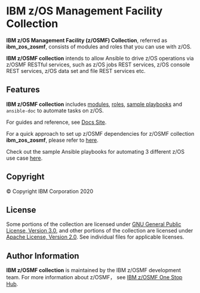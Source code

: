 # IBM z/OS Management Facility Collection

**IBM z/OS Management Facility (z/OSMF) Collection**, referred as **ibm_zos_zosmf**, consists of modules and roles that you can use with z/OS.

**IBM z/OSMF collection** intends to allow Ansible to drive z/OS operations via z/OSMF RESTful services, such as z/OS jobs REST services, z/OS console REST services, z/OS data set and file REST services etc.


## Features

**IBM z/OSMF collection** includes [modules](https://github.com/IBM/ibm_zos_zosmf/tree/master/plugins/modules/), [roles](https://github.com/IBM/ibm_zos_zosmf/tree/master/roles/), [sample playbooks](https://github.com/IBM/ibm_zos_zosmf/tree/master/playbooks/) and `ansible-doc` to automate tasks on z/OS.

For guides and reference, see [Docs Site](https://ibm.github.io/ibm_zos_zosmf/index.html).

For a quick approach to set up z/OSMF dependencies for z/OSMF collection **ibm_zos_zosmf**, please refer to [here](https://github.com/IBM/ibm_zos_zosmf/tree/master/docs/zmf_sample_conf/README.md).

Check out the sample Ansible playbooks for automating 3 different z/OS use case [here](https://github.com/IBM/ibm_zos_zosmf/tree/master/playbooks/use_cases/).


## Copyright
© Copyright IBM Corporation 2020


## License
Some portions of the collection are licensed under [GNU General Public License, Version 3.0](https://opensource.org/licenses/GPL-3.0), and other portions of the collection are licensed under [Apache License, Version 2.0](https://opensource.org/licenses/Apache-2.0). See individual files for applicable licenses.


## Author Information
**IBM z/OSMF collection** is maintained by the IBM z/OSMF development team. For more information about z/OSMF， see [IBM z/OSMF One Stop Hub](https://ibm.github.io/zOSMF/).
